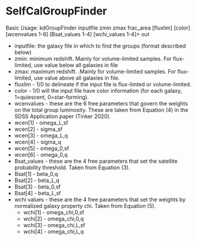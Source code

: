 # SelfCalGroupFinder

Basic Usage:
kdGroupFinder inputfile zmin zmax frac_area [fluxlim] [color] [wcenvalues 1-6] [Bsat_values 1-4] [wchi_values 1-4]> out

- inputfile: the galaxy file in which to find the groups (format described below)
- zmin: minimum redshift. Mainly for volume-limited samples. For flux-limited, use value below all galaxies in file
- zmax: maximum redshift. .Mainly for volume-limited samples. For flux-limited, use value above all galaxies in file.
- fluxlim - 1/0 to delineate if the input file is flux-limted or volume-limited.
- color - 1/0 will the input file have color information (for each galaxy, 1=quiescent, 0=star-forming).
- wcenvalues - these are the 6 free parameters that govern the weights on the total group luminosity. These are taken from Equation (4) in the SDSS Application paper (Tinker 2020).
 - wcen[1] - omega_L,sf 
 - wcen[2] - sigma_sf
 - wcen[3] - omega_L,q
 - wcen[4] - sigma_q
 - wcen[5] - omega_0,sf
 - wcen[6] - omega_0,q
- Bsat_values - these are the 4 free parameters that set the satellite probability threshold. Taken from Equation (3).
 - Bsat[1] - beta_0,q
 - Bsat[2] - beta_L,q
 - Bsat[3] - beta_0,sf
 - Bsat[4] - beta_L,sf
- wchi values - these are the 4 free parameters that set the weights by normalized galaxy property chi. Taken from Equation (5).
  - wchi[1] - omega_chi,0,sf
  - wchi[2] - omega_chi,0,q
  - wchi[3] - omega_chi,L,sf
  - wchi[4] - omega_chi,L,q
